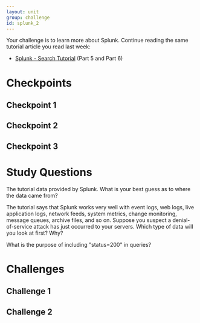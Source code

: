 ```yaml
---
layout: unit
group: challenge
id: splunk_2
---
```


Your challenge is to learn more about Splunk. Continue reading the same tutorial article you read last week:

* [Splunk - Search Tutorial](http://docs.splunk.com/Documentation/Splunk/latest/SearchTutorial/WelcometotheSearchTutorial) (Part 5 and Part 6)

# Checkpoints

## Checkpoint 1


## Checkpoint 2


## Checkpoint 3


# Study Questions

The tutorial data provided by Splunk. What is your best guess as to where the data came from?

The tutorial says that Splunk works very well with event logs, web logs, live application logs, network feeds, system metrics, change monitoring, message queues, archive files, and so on. Suppose you suspect a denial-of-service attack has just occurred to your servers. Which type of data will you look at first? Why?

What is the purpose of including "status=200" in queries?

# Challenges


## Challenge 1


## Challenge 2
